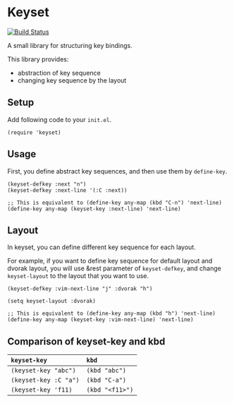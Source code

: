 # Keyset

[![Build Status](https://travis-ci.org/HKey/keyset.svg?branch=master)](https://travis-ci.org/HKey/keyset)

A small library for structuring key bindings.

This library provides:
- abstraction of key sequence
- changing key sequence by the layout

## Setup

Add following code to your `init.el`.

```emacs-lisp
(require 'keyset)
```

## Usage

First, you define abstract key sequences, and then use them by `define-key`.
```emacs-lisp
(keyset-defkey :next "n")
(keyset-defkey :next-line '(:C :next))

;; This is equivalent to (define-key any-map (kbd "C-n") 'next-line)
(define-key any-map (keyset-key :next-line) 'next-line)
```

## Layout

In keyset, you can define different key sequence for each layout.

For example, if you want to define key sequence for default layout
and dvorak layout, you will use &rest parameter of `keyset-defkey`,
and change `keyset-layout` to the layout that you want to use.
```emacs-lisp
(keyset-defkey :vim-next-line "j" :dvorak "h")

(setq keyset-layout :dvorak)

;; This is equivalent to (define-key any-map (kbd "h") 'next-line)
(define-key any-map (keyset-key :vim-next-line) 'next-line)
```

## Comparison of keyset-key and kbd

| `keyset-key`          | `kbd`           |
|:----------------------|:----------------|
| `(keyset-key "abc")`  | `(kbd "abc")`   |
| `(keyset-key :C "a")` | `(kbd "C-a")`   |
| `(keyset-key 'f11)`   | `(kbd "<f11>")` |
